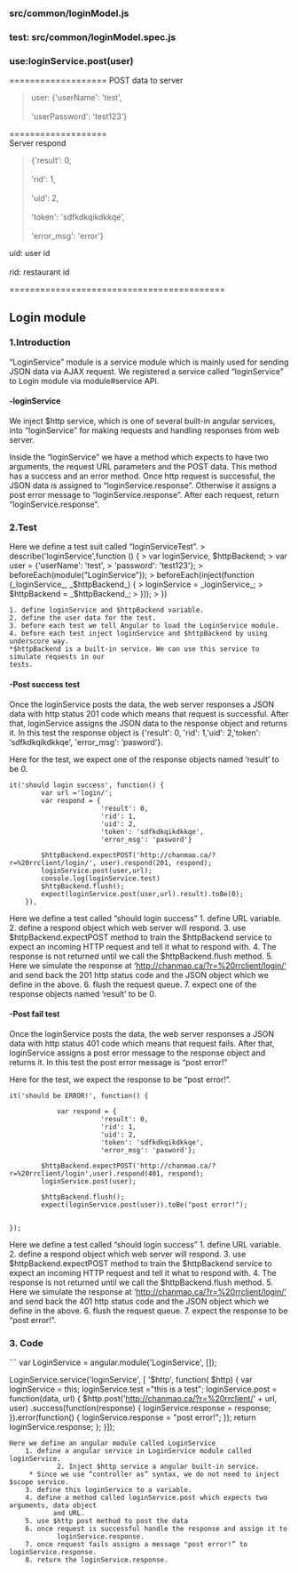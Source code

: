 <h3>src/common/loginModel.js</h3>
<h3>test: src/common/loginModel.spec.js</h3>
<h3>use:loginService.post(user)</h3>
===================
POST data to server<br />  

>  user: {'userName': 'test',<br />  
>         'userPassword': 'test123'}

===================          
Server respond <br />   
>{'result': 0,<br />  
>  'rid': 1,<br />  
  'uid': 2,<br />  
  'token': 'sdfkdkqikdkkqe',<br />  
  'error_msg': 'error'}<br />  

uid: user id<br />  
rid: restaurant id<br />


==========================================
<h2>Login module</h2>

<h3>1.Introduction</h3>
“LoginService” module is a service module which is mainly used for sending JSON data via AJAX request. We registered a service called “loginService” to Login module via module#service API.

<h4>-loginService</h4>
We inject $http service, which is one of several built-in angular services, into “loginService” for making requests and handling responses from web server.  

Inside the “loginService” we have a method which expects to have two arguments, the request URL parameters and the POST data. This method has a success and an error method. Once http request is successful, the JSON data is assigned to “loginService.response”. Otherwise it assigns a post error message to  “loginService.response”.  After each request, return “loginService.response”.


<h3>2.Test</h3> 
Here we define a test suit called “loginServiceTest”.
> describe('loginService',function  () {
>
  	var loginService, $httpBackend;
>
  	var user = {'userName': 'test',
>
       			'password': 'test123'};
>
  	beforeEach(module("LoginService"));
>
  	beforeEach(inject(function  (_loginService_, _$httpBackend_) {
>
  		loginService = _loginService_;
>
  		$httpBackend = _$httpBackend_;
>
    }));
>
  })
  
	1. define loginService and $httpBackend variable.
	2. define the user data for the test.
	3. before each test we tell Angular to load the LoginService module.
	4. before each test inject loginService and $httpBackend by using underscore way.
	*$httpBackend is a built-in service. We can use this service to simulate requests in our 
	tests.









<h4>-Post success test</h4>
	Once the loginService posts the data, the web server responses a JSON data with http status 201 code which means that request is successful. After that, loginService assigns the JSON data to the response object and returns it.
	In this test the response object is {'result': 0, 'rid': 1,'uid': 2,'token': ‘sdfkdkqikdkkqe', 'error_msg': ‘pasword'}.	
	
Here for the test, we expect one of the response objects named ‘result’ to be 0.
```
it('should login success', function() {
     	var url ='login/';
     	var respond = {
     	               'result': 0,
     	               'rid': 1,
     	               'uid': 2,
     	               'token': 'sdfkdkqikdkkqe',
     	               'error_msg': 'pasword'}
     	  
     	$httpBackend.expectPOST('http://chanmao.ca/?r=%20rrclient/login/', user).respond(201, respond);
     	loginService.post(user,url);
     	console.log(loginService.test)
     	$httpBackend.flush();
     	expect(loginService.post(user,url).result).toBe(0);
    }),
```
Here we define a test called “should login success”
	1. define URL variable.
	2. define a respond object which web server will respond.
	3. use $httpBackend.expectPOST method to train the $httpBackend service to expect 
	    an incoming HTTP request and tell it what to respond with.
	4. The response is not returned until we call the $httpBackend.flush method.
	5. Here we simulate the response at ‘http://chanmao.ca/?r=%20rrclient/login/‘ and 
	send  back the 201 http status code and the JSON object which we define in the above.
	6. flush the request queue.
	7. expect one of the response objects named ‘result’ to be 0.
	 





 




<h4>-Post fail test</h4>
	Once the loginService posts the data, the web server responses a JSON data with http status 401 code which means that request fails. After that, loginService assigns a post error message to the response object and returns it.
	In this test the post error message is “post error!”	
	
Here for the test, we expect the response to be “post error!”.
```
it('should be ERROR!', function() {
			
			var respond = {
		               'result': 0,
		               'rid': 1,
		               'uid': 2,
		               'token': 'sdfkdkqikdkkqe',
		               'error_msg': 'pasword'};
		  
		$httpBackend.expectPOST('http://chanmao.ca/?r=%20rrclient/login',user).respond(401, respond);
		loginService.post(user);
		   
		$httpBackend.flush();
		expect(loginService.post(user)).toBe("post error!");
		   

});
```
Here we define a test called “should login success”
	1. define URL variable.
	2. define a respond object which web server will respond.
	3. use $httpBackend.expectPOST method to train the $httpBackend service to expect 
	    an incoming HTTP request and tell it what to respond with.
	4. The response is not returned until we call the $httpBackend.flush method.
	5. Here we simulate the response at ‘http://chanmao.ca/?r=%20rrclient/login/‘ and 
	send  back the 401 http status code and the JSON object which we define in the above.
	6. flush the request queue.
	7. expect the response to be “post error!”.
	 







<h3>3. Code</h3>
```
var LoginService = angular.module('LoginService', []);


 LoginService.service('loginService', [ '$http', function( $http) {
	var loginService = this;
	loginService.test ="this is a test";
	loginService.post = function(data, url) {
	$http.post('http://chanmao.ca/?r=%20rrclient/' + url, user)
		.success(function(response) {
		      loginService.response = response;
		}).error(function() {
		      loginService.response = "post error!";
		});
		     return loginService.response;
	  };
}]);
```
Here we define an angular module called LoginService
	1. define a angular service in LoginService module called loginService.
            2. Inject $http service a angular built-in service.
	 * Since we use “controller as” syntax, we do not need to inject $scope service.
	3. define this loginService to a variable.
	4. define a method called loginService.post which expects two arguments, data object 
           and URL.
	5. use $http post method to post the data
	6. once request is successful handle the response and assign it to 
            loginService.response.
	7. once request fails assigns a message "post error!” to loginService.response.
	8. return the loginService.response. 












